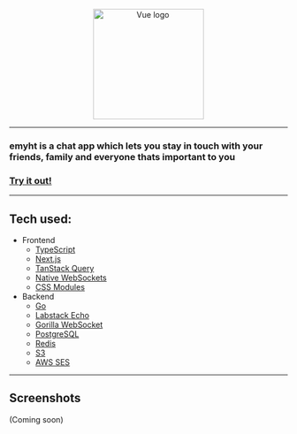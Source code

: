 <p align="center"><a href="https://emyht.com" target="_blank" rel="noopener noreferrer"><img width="200" src="https://cdn.emyht.com/emyht-logo.svg" alt="Vue logo"></a></p>

---

### emyht is a chat app which lets you stay in touch with your friends, family and everyone thats important to you

### [Try it out!](https://emyht.com)

---

## Tech used:

- Frontend
  - [TypeScript](https://github.com/microsoft/TypeScript)
  - [Next.js](https://github.com/vercel/next.js/)
  - [TanStack Query](https://github.com/TanStack/query)
  - [Native WebSockets](https://developer.mozilla.org/en-US/docs/Web/API/WebSocket?retiredLocale=de)
  - [CSS Modules](https://github.com/css-modules)
- Backend
  - [Go](https://github.com/golang/go)
  - [Labstack Echo](https://github.com/labstack/echo)
  - [Gorilla WebSocket](https://github.com/gorilla/websocket)
  - [PostgreSQL](https://www.postgresql.org/)
  - [Redis](https://github.com/redis/redis)
  - [S3](https://aws.amazon.com/de/s3/)
  - [AWS SES](https://aws.amazon.com/de/ses/)

---

## Screenshots

(Coming soon)
